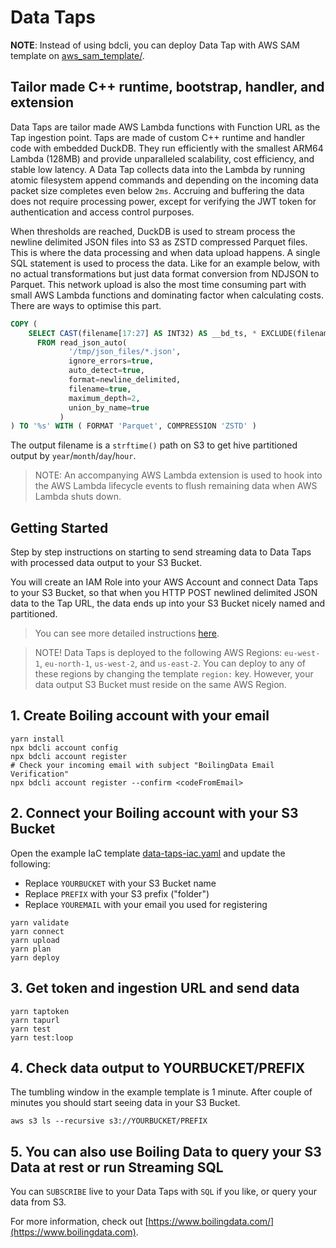 # Data Taps

**NOTE**: Instead of using bdcli, you can deploy Data Tap with AWS SAM template on [aws_sam_template/](aws_sam_template/README.md).

## Tailor made C++ runtime, bootstrap, handler, and extension

Data Taps are tailor made AWS Lambda functions with Function URL as the Tap ingestion point. Taps are made of custom C++ runtime and handler code with embedded DuckDB. They run efficiently with the smallest ARM64 Lambda (128MB) and provide unparalleled scalability, cost efficiency, and stable low latency. A Data Tap collects data into the Lambda by running atomic filesystem append commands and depending on the incoming data packet size completes even below `2ms`. Accruing and buffering the data does not require processing power, except for verifying the JWT token for authentication and access control purposes.

When thresholds are reached, DuckDB is used to stream process the newline delimited JSON files into S3 as ZSTD compressed Parquet files. This is where the data processing and when data upload happens. A single SQL statement is used to process the data. Like for an example below, with no actual transformations but just data format conversion from NDJSON to Parquet. This network upload is also the most time consuming part with small AWS Lambda functions and dominating factor when calculating costs. There are ways to optimise this part.

```sql
COPY (
    SELECT CAST(filename[17:27] AS INT32) AS __bd_ts, * EXCLUDE(filename)
      FROM read_json_auto(
             '/tmp/json_files/*.json',
             ignore_errors=true,
             auto_detect=true,
             format=newline_delimited,
             filename=true,
             maximum_depth=2,
             union_by_name=true
           )
) TO '%s' WITH ( FORMAT 'Parquet', COMPRESSION 'ZSTD' )
```

The output filename is a `strftime()` path on S3 to get hive partitioned output by `year`/`month`/`day`/`hour`.

> NOTE: An accompanying AWS Lambda extension is used to hook into the AWS Lambda lifecycle events to flush remaining data when AWS Lambda shuts down.

## Getting Started

Step by step instructions on starting to send streaming data to Data Taps with processed data output to your S3 Bucket.

You will create an IAM Role into your AWS Account and connect Data Taps to your S3 Bucket, so that when you HTTP POST newlined delimited JSON data to the Tap URL, the data ends up into your S3 Bucket nicely named and partitioned.

> You can see more detailed instructions [here](https://github.com/boilingdata/boilingdata-bdcli/blob/main/ONBOARDING.md).

> NOTE! Data Taps is deployed to the following AWS Regions: `eu-west-1`, `eu-north-1`, `us-west-2`, and `us-east-2`. You can deploy to any of these regions by changing the template `region:` key. However, your data output S3 Bucket must reside on the same AWS Region.

## 1. Create Boiling account with your email

```shell
yarn install
npx bdcli account config
npx bdcli account register
# Check your incoming email with subject "BoilingData Email Verification"
npx bdcli account register --confirm <codeFromEmail>
```

## 2. Connect your Boiling account with your S3 Bucket

Open the example IaC template [data-taps-iac.yaml](data-taps-iac.yaml) and update the following:

- Replace `YOURBUCKET` with your S3 Bucket name
- Replace `PREFIX` with your S3 prefix ("folder")
- Replace `YOUREMAIL` with your email you used for registering

```shell
yarn validate
yarn connect
yarn upload
yarn plan
yarn deploy
```

## 3. Get token and ingestion URL and send data

```shell
yarn taptoken
yarn tapurl
yarn test
yarn test:loop
```

## 4. Check data output to YOURBUCKET/PREFIX

The tumbling window in the example template is 1 minute. After couple of minutes you should start seeing data in your S3 Bucket.

```shell
aws s3 ls --recursive s3://YOURBUCKET/PREFIX
```

## 5. You can also use Boiling Data to query your S3 Data at rest or run Streaming SQL

You can `SUBSCRIBE` live to your Data Taps with `SQL` if you like, or query your data from S3.

For more information, check out [https://www.boilingdata.com/](https://www.boilingdata.com).

